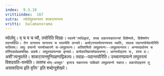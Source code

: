 ```yaml
---
index:  9.3.18
vrittiindex:  167
sutra:  व्योर्लघुप्रयत्नतरः शाकटायनस्य
vritti:  balamanorama 
---
```


व्योर्लघु। व् च य च व्यौ, तयोरिति विग्रहः। `पदस्ये'त्यधिकृतं, तच्च वकारयकाराभ्यां विशेष्यते, विशेषणेन तदन्तविधिः। तेन वान्तस्य यान्तस्य च पदस्येति लभ्यते। अलोऽन्त्यस्येत्यन्त्यस्य भवति, तथाच पदान्तयोर्यवयोरिति फलितम्। लघुः प्रयत्नो यस्योच्चारणे स-लघुप्रयत्नः। अतिशयितो लघुप्रयत्नः--लघुप्रयत्नतरः। अन्यपदार्थस्य च वर्तिपदार्थप्रकर्षापेक्षः प्रकर्षः। लघुतरप्रयत्नक इत्यर्थः। प्रत्येकाभिप्रायमेकवचनम्। आन्तर्याद्यस्य यः, वस्य वः। `अशी'त्यनुवर्तते। शाकटायनमुनिग्रहणाद्विकल्पः। तदाह--पदान्तयोरिति। उच्चारणप्रयत्ने लघुतरत्वं विशदयति-यस्येति। ततश्च `भोय्-अच्युत' इत्यत्र यकारस्य पाक्षिको लघुप्रयत्नो यकारः। वकारोदाहरणं तु `असावादित्य इति वृत्तिः' इति शब्देन्दुशेखरे। 

